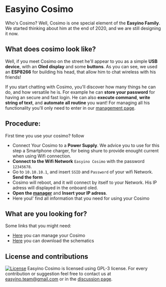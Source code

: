 # Easyino Cosimo
 Who's Cosimo?
 Well, Cosimo is one special element of the **Easyino Family**.
We started thinking about him at the end of 2020, and we are still designing it now. 

## What does cosimo look like?
Well, if you meet Cosimo on the street he'll appear to you as a simple **USB device**, with an **Oled display** and some **buttons**. As you can see, we used an **ESP8266** for building his head, that allow him to chat wireless with his friends! 

If you start chatting with Cosimo, you'll discover how many things
 he can do, and how versatile he is. For example he can **store your password** for having an secure and fast login. He can also **execute command**, **write string of text**, and **automate all routine** you want!
For managing all his functionality you'll only need to enter in our <a href="https://easyino.github.io/cosimo">management page</a>.

## Procedure:
First time you use your cosimo? follow 
- Connect Your Cosimo to a **Power Supply**. We advice you to use for this step a Smartphone charger, for being shure to provide enought current when using Wifi connection.
- **Connect to the Wifi Network**  `Easyino Cosimo` with the password `12345678`.
- Go to `10.10.10.1`, and insert `SSID` and `Password` of your wifi Network. **Send the form**
- Cosimo will reboot, and it will connect by itself to your Network. His IP adress will displayed in the onboard oled.
- **Open the <a href="https://easyino.github.io/cosimo">manager</a>** and **Insert your IP adress**.
- Here youl' find all information that you need for using your Cosimo

## What are you looking for?
Some links that you might need:
- <a href="https://easyino.github.io/cosimo">Here</a> you can manage your Cosimo
- <a href="#">Here</a> you can download the schematics


## License and contributions
[![License](https://img.shields.io/github/license/Easyino/cosimo)](https://github.com/Easyino/cosimo/blob/main/LICENSE)
Easyino Cosimo is licensed using GPL-3 license. For every contribution or suggestion feel free to contact us at easyino.team@gmail.com or in the <a href="https://github.com/Easyino/cosimo/discussions">discussion page</a>.
